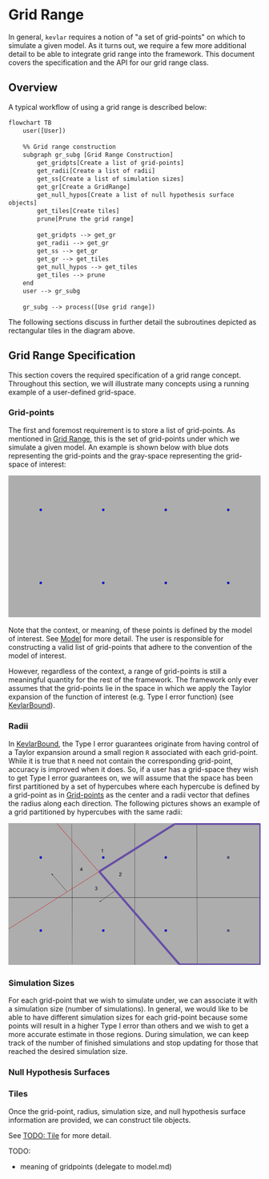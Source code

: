# Grid Range

In general, `kevlar` requires a notion of "a set of grid-points"
on which to simulate a given model.
As it turns out, we require a few more additional detail
to be able to integrate grid range into the framework.
This document covers the specification and the API
for our grid range class.

## Overview

A typical workflow of using a grid range is described below:
```mermaid
flowchart TB
    user([User])

    %% Grid range construction
    subgraph gr_subg [Grid Range Construction]
        get_gridpts[Create a list of grid-points]
        get_radii[Create a list of radii]
        get_ss[Create a list of simulation sizes]
        get_gr[Create a GridRange]
        get_null_hypos[Create a list of null hypothesis surface objects]
        get_tiles[Create tiles]
        prune[Prune the grid range]
        
        get_gridpts --> get_gr
        get_radii --> get_gr
        get_ss --> get_gr
        get_gr --> get_tiles
        get_null_hypos --> get_tiles
        get_tiles --> prune
    end
    user --> gr_subg

    gr_subg --> process([Use grid range])
```

The following sections discuss in further detail
the subroutines depicted as rectangular tiles in the diagram above.

## Grid Range Specification

This section covers the required specification 
of a grid range concept.
Throughout this section, we will illustrate many concepts
using a running example of a user-defined grid-space.

### Grid-points

The first and foremost requirement is to store a list of grid-points.
As mentioned in [Grid Range](#grid-range),
this is the set of grid-points under which we simulate a given model.
An example is shown below with blue dots representing the grid-points
and the gray-space representing the grid-space of interest:

<p align="center">
    <img src="img_000.png" width="600" />
</p>

Note that the context, or meaning, of these points is defined by the model of interest.
See [Model](../model/model.md#attaching-gridrange) for more detail.
The user is responsible for constructing a valid list of grid-points
that adhere to the convention of the model of interest.

However, regardless of the context, 
a range of grid-points is still a meaningful quantity 
for the rest of the framework.
The framework only ever assumes that the grid-points lie in the space in which
we apply the Taylor expansion of the function of interest (e.g. Type I error function)
(see [KevlarBound](../../../math/bound/doc.pdf)).

### Radii

In [KevlarBound](../../../math/bound/doc.pdf),
the Type I error guarantees originate from having control of a Taylor expansion
around a small region `R` associated with each grid-point.
While it is true that `R` need not contain the corresponding grid-point,
accuracy is improved when it does. 
So, if a user has a grid-space they wish to get Type I error guarantees on,
we will assume that the space has been first partitioned by a set of hypercubes
where each hypercube is defined by a grid-point as in [Grid-points](#grid-points)
as the center and a radii vector that defines the radius along each direction.
The following pictures shows an example of a grid partitioned by
hypercubes with the same radii:

<p align="center">
    <img src="img_003.png" width="600" />
</p>

### Simulation Sizes

For each grid-point that we wish to simulate under,
we can associate it with a simulation size (number of simulations).
In general, we would like to be able to have different simulation sizes
for each grid-point because some points will result in a higher Type I error than others
and we wish to get a more accurate estimate in those regions.
During simulation, we can keep track of the number of finished simulations
and stop updating for those that reached the desired simulation size.

### Null Hypothesis Surfaces

### Tiles

Once the grid-point, radius, simulation size, 
and null hypothesis surface information are provided,
we can construct tile objects.

See [TODO: Tile](tile.md) for more detail.

TODO:
- meaning of gridpoints (delegate to model.md)
